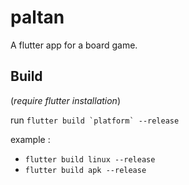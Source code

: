 # paltan

A flutter app for a board game.

## Build

(*require flutter installation*)

run ```flutter build `platform` --release```

example :
- ```flutter build linux --release```
- ```flutter build apk --release```
